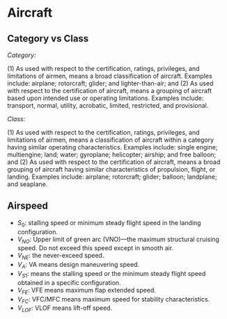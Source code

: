 


# Aircraft

## Category vs Class

*Category:*

(1) As used with respect to the certification, ratings, privileges, and limitations of airmen, means a broad classification of aircraft. Examples include: airplane; rotorcraft; glider; and lighter-than-air; and
(2) As used with respect to the certification of aircraft, means a grouping of aircraft based upon intended use or operating limitations. Examples include: transport, normal, utility, acrobatic, limited, restricted, and provisional.



*Class:*

(1) As used with respect to the certification, ratings, privileges, and limitations of airmen, means a classification of aircraft within a category having similar operating characteristics. Examples include: single engine; multiengine; land; water; gyroplane; helicopter; airship; and free balloon; and
(2) As used with respect to the certification of aircraft, means a broad grouping of aircraft having similar characteristics of propulsion, flight, or landing. Examples include: airplane; rotorcraft; glider; balloon; landplane; and seaplane.


## Airspeed
- $S_0$: stalling speed or minimum steady flight speed in the landing configuration.
- $V_{NO}$: Upper limit of green arc (VNO)—the maximum structural cruising speed. Do not exceed this speed except in smooth air.
- $V_{NE}$: the never-exceed speed.
- $V_A$: VA means design maneuvering speed.
- $V_{S1}$: means the stalling speed or the minimum steady flight speed obtained in a specific configuration.
- $V_{FE}$: VFE means maximum flap extended speed.
- $V_{FC}$: VFC/MFC means maximum speed for stability characteristics.
- $V_{LOF}$: VLOF means lift-off speed.